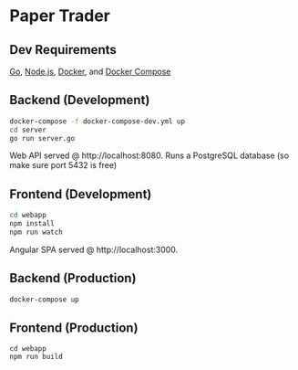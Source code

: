 # Paper Trader

## Dev Requirements

[Go](https://golang.org/),
[Node.js](https://nodejs.org/),
[Docker](https://www.docker.com/), and
[Docker Compose](https://docs.docker.com/compose/)

## Backend (Development)

```sh
docker-compose -f docker-compose-dev.yml up
cd server
go run server.go
```
Web API served @ http://localhost:8080.
Runs a PostgreSQL database (so make sure port 5432 is free)

## Frontend (Development)
```sh
cd webapp
npm install
npm run watch
```
Angular SPA served @ http://localhost:3000.
 
## Backend (Production)

```sh
docker-compose up
```

## Frontend (Production)
```shell
cd webapp
npm run build
```